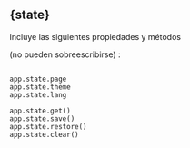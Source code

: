 ## {state}

Incluye las siguientes propiedades y métodos

(no pueden sobreescribirse) :

```

app.state.page
app.state.theme
app.state.lang

app.state.get()
app.state.save()
app.state.restore()
app.state.clear()

```